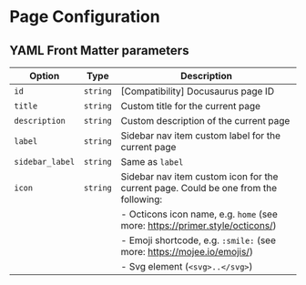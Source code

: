 # Page Configuration

## YAML Front Matter parameters

| Option          | Type     | Description                                                                         |
| --------------- | -------- | ----------------------------------------------------------------------------------- |
| `id`            | `string` | [Compatibility] Docusaurus page ID                                                  |
| `title`         | `string` | Custom title for the current page                                                   |
| `description`   | `string` | Custom description of the current page                                              |
| `label`         | `string` | Sidebar nav item custom label for the current page                                  |
| `sidebar_label` | `string` | Same as `label`                                                                     |
| `icon`          | `string` | Sidebar nav item custom icon for the current page. Could be one from the following: |
|                 |          | - Octicons icon name, e.g. `home` (see more: https://primer.style/octicons/)        |
|                 |          | - Emoji shortcode, e.g. `:smile:` (see more: https://mojee.io/emojis/)              |
|                 |          | - Svg element (`<svg>..</svg>`)                                                     |
